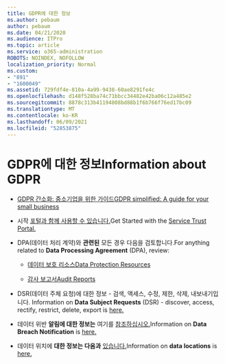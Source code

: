 ```yaml
---
title: GDPR에 대한 정보
ms.author: pebaum
author: pebaum
ms.date: 04/21/2020
ms.audience: ITPro
ms.topic: article
ms.service: o365-administration
ROBOTS: NOINDEX, NOFOLLOW
localization_priority: Normal
ms.custom:
- "891"
- "1600049"
ms.assetid: 729fdf4e-810a-4a99-9438-60ae8291fe4c
ms.openlocfilehash: d148f528ba74c71bbcc34482e42ba06c12a485e2
ms.sourcegitcommit: 8878c313b41194808bd88b1f6b766f76ed17bc09
ms.translationtype: MT
ms.contentlocale: ko-KR
ms.lasthandoff: 06/09/2021
ms.locfileid: "52853875"
---
```

# <a name="information-about-gdpr"></a><span data-ttu-id="aaa62-102">GDPR에 대한 정보</span><span class="sxs-lookup"><span data-stu-id="aaa62-102">Information about GDPR</span></span>

- [<span data-ttu-id="aaa62-103">GDPR 간소화: 중소기업을 위한 가이드</span><span class="sxs-lookup"><span data-stu-id="aaa62-103">GDPR simplified: A guide for your small business</span></span>](/microsoft-365/admin/security-and-compliance/gdpr-compliance)

- <span data-ttu-id="aaa62-104">시작 [포털과 함께 사용할 수 있습니다.](https://servicetrust.microsoft.com/ViewPage/GDPRGetStarted)</span><span class="sxs-lookup"><span data-stu-id="aaa62-104">Get Started with the [Service Trust Portal.](https://servicetrust.microsoft.com/ViewPage/GDPRGetStarted)</span></span>

- <span data-ttu-id="aaa62-105">DPA(데이터 처리 계약)와 **관련된** 모든 경우 다음을 검토합니다.</span><span class="sxs-lookup"><span data-stu-id="aaa62-105">For anything related to **Data Processing Agreement** (DPA), review:</span></span>

  - [<span data-ttu-id="aaa62-106">데이터 보호 리소스</span><span class="sxs-lookup"><span data-stu-id="aaa62-106">Data Protection Resources</span></span>](https://servicetrust.microsoft.com/ViewPage/TrustDocuments)

  - [<span data-ttu-id="aaa62-107">감사 보고서</span><span class="sxs-lookup"><span data-stu-id="aaa62-107">Audit Reports</span></span>](https://servicetrust.microsoft.com/ViewPage/MSComplianceGuide)

- <span data-ttu-id="aaa62-108">DSR(데이터 주체 요청)에 대한 정보 - 검색, 액세스, 수정, 제한, 삭제,  내보내기입니다. [](/microsoft-365/compliance/gdpr-dsr-office365)</span><span class="sxs-lookup"><span data-stu-id="aaa62-108">Information on **Data Subject Requests** (DSR) - discover, access, rectify, restrict, delete, export is [here.](/microsoft-365/compliance/gdpr-dsr-office365)</span></span>

- <span data-ttu-id="aaa62-109">데이터 위반 **알림에 대한 정보는** 여기를 [참조하십시오.](https://servicetrust.microsoft.com/ViewPage/GDPRBreach)</span><span class="sxs-lookup"><span data-stu-id="aaa62-109">Information on **Data Breach Notification** is [here.](https://servicetrust.microsoft.com/ViewPage/GDPRBreach)</span></span>

- <span data-ttu-id="aaa62-110">데이터 위치에 **대한 정보는 다음과** [있습니다.](https://products.office.com/where-is-your-data-located?ms.officeurl=datamaps&amp;geo=All#All)</span><span class="sxs-lookup"><span data-stu-id="aaa62-110">Information on **data locations** is [here.](https://products.office.com/where-is-your-data-located?ms.officeurl=datamaps&amp;geo=All#All)</span></span>
